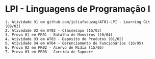 # LPI - Linguagens de Programação I

	1. Atividade 01 em github.com/juliafsouzag/AT01-LPI - Learning Git (09/03)
	2. Ativadade 02 em AT02 - Classesapo (15/03)
	3. Prova 01 em PR01 - Batalha de Monstros (10/04)
	4. Atividade 03 em AT03 - Deposito de Produtos (01/05)
	5. Atividade 04 em AT04 - Gerenciamento de Funcionários (10/05)
	6. Prova 02 em PR02 - Acervo de Midia (15/05)
	7. Prova 03 em PR03 - Corrida de Sapos++
